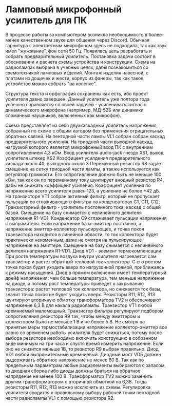 # Ламповый микрофонный усилитель для ПК

В процессе работы за компьютером возникла необходимость в более-менее качественном звуке для общения через Discord. Обычная гарнитура с электретным микрофоном здесь не подходила, так как звук имел "жужжание", фон сети 50 Гц. Появилась цель разработать и собрать предварительный усилитель. 
Постановка задачи состоит в обосновании и расчета схемы устройства и конструкции. 
Схема на радиолампах выбрана в учебных целях, дабы познакомиться со схемотехникой ламповых изделий. Монтаж изделия навесной, с платами из дощечек и жести, корпус из фанеры, так как такое устройство можно собрать "на коленке".  

Структура текста и орфография сохранены как есть, ибо проект усилителя давно завершен. Данный усилитель уже полтора года успешно справляется со своей задачей - усиленивать сигнал с динамического микрофона (например, МД-52Б или динамики сломанных наушников, включенных как микрофон).

Схема представляет из себя двухкаскадный усилитель напряжения, собранный по схеме с общим катодом 
без применения отрицательных обратных связей. На пентодной части лампы VL1 собран собран каскад предварительного усиления.
На триодной части выходной каскад, нагрузкой которого является микрофонный вход ПК с внутренним сопротивлением 4,3 кОм. 
Вход усилителя audio-jack гнездо XS1, выход усилителя штекер XS2
Коэффицент усилдения предварительного каскада около 40, выходного около 3
Переменный резистор R8 задает смещение на сетку триодной части лампы, а также используется как регулятор громкости. Его сопротивление
должно быть не меньше 100 кОм, так как он по переменному току шунтирует анодный резистор R4, дабы не снижать коэффицент усиления.
Коэффицент усиления по напряжению всего усилителя равен 123, а усиление не более +42 дБ.
На транзисторе VT1 собран активный фильтр, который не пропускает пульсации со сглаживающего фильтра на конденсаторах C1, C11, C12.
Транзисторный фильтр - усилитель постоянного тока, каскад с общей базой. Смещение на базу снимается с нелинейного делителя напряжения R1-VD1. 
Конденсатор C9 сглаживает пульсации напряжения с выпрямителя. Если напряжение база-эмиттер постоянно, а напряжение эмиттер-коллектор пульсирующее, 
и точка покоя транзистора находится в линейной области, то ток коллектора будет практически неизменным, даже не смотря на пульсирующее напряжение на эмиттере.
Смещение на базу снимается с нелинейного делителя напряжения R1-VD1. Диод VD1 - элемент термокомпенсации.
При росте температуры воздуха внутри усилителя нагревается сам транзистор и растет обратный тепловой ток коллектора. 
С его ростом точка покоя будет уходить вверх по нагрузочной прямой, приближаясь к режиму насыщения. Диод в прямом включении имеет температурный дрейф напряжения: 
чем больше температура, тем меньше напряжение на диоде, а потому рост температуры приведет к закрыванию транзистора: растет тепловой ток коллектора, но снижается ток базы,
значит точка покоя не будет уходить вверх.
Резисторы R11, R12, R13 шунтируют вторичную обмотку трансформатора TV2 и обеспечивают напряжение 6,3 В для накала радиолампы.
Транзистор VT1 любой кремниемый маломощный.
Транзистор фильтра регулируют подбором сопротивления резистора R9 так, чтобы между эмиттером и коллектором было не меньше 1 В и не более 5 В. 
Не смотря на принятые меры термостабилизации напряжение коллектор-эмиттер все равно со временем работы усилителя будет снижаться, 
потому после выбора резистора необходимо включить конструкцию в собранном виде минимум на три часа и спустя время измерить напряжение. Если оно не снизится меньше 1В,
то резистор R9 выбран правильно. Диод VD1 любой выпрямительный кремниевый. Диодный мост VD5 должен выдерживать обратное напряжение не менее 60 В. 
Так как по предельным параметрам любые радиэлементы выбираются с запасом, то диодная сборка либо диоды должны браться на обратное напрядение не менее 100 В. 
Трансформатор TV2 можно заменить другим трансформатором с вторичной обмоткой на 6,3В. Тогда резисторы R11, R12, R13 можно исключить из схемы.
Регулировка усилителя сводится к правильному выбору рабочей точки пентодной части радиолампы VL1 с помощью резистора R2. 
